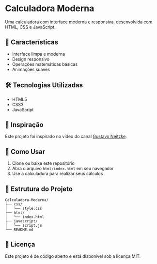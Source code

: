 # Calculadora Moderna

Uma calculadora com interface moderna e responsiva, desenvolvida com HTML, CSS e JavaScript.

## 📱 Características

- Interface limpa e moderna
- Design responsivo
- Operações matemáticas básicas
- Animações suaves

## 🛠️ Tecnologias Utilizadas

- HTML5
- CSS3
- JavaScript 

## 🎯 Inspiração

Este projeto foi inspirado no vídeo do canal [Gustavo Neitzke](https://www.youtube.com/watch?v=HQ_Zh4qVKe4&ab_channel=GustavoNeitzke).

## 🚀 Como Usar

1. Clone ou baixe este repositório
2. Abra o arquivo `html/index.html` em seu navegador
3. Use a calculadora para realizar seus cálculos

## 📁 Estrutura do Projeto

```
Calculadora-Moderna/
├── css/
│   └── style.css
├── html/
│   └── index.html
├── javascript/
│   └── script.js
└── README.md
```

## 📄 Licença

Este projeto é de código aberto e está disponível sob a licença MIT.
